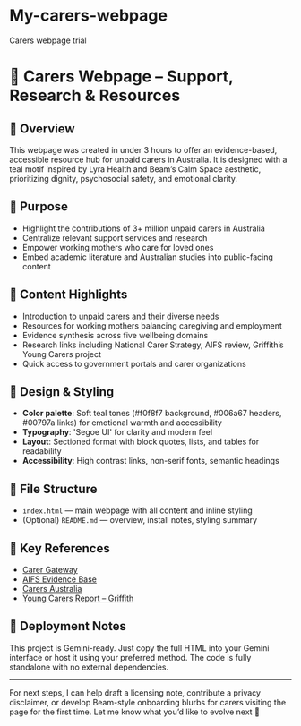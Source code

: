 # My-carers-webpage
Carers webpage trial
# 🌿 Carers Webpage – Support, Research & Resources

## 📘 Overview
This webpage was created in under 3 hours to offer an evidence-based, accessible resource hub for unpaid carers in Australia. It is designed with a teal motif inspired by Lyra Health and Beam’s Calm Space aesthetic, prioritizing dignity, psychosocial safety, and emotional clarity.

## 🎯 Purpose
- Highlight the contributions of 3+ million unpaid carers in Australia
- Centralize relevant support services and research
- Empower working mothers who care for loved ones
- Embed academic literature and Australian studies into public-facing content

## 🧠 Content Highlights
- Introduction to unpaid carers and their diverse needs
- Resources for working mothers balancing caregiving and employment
- Evidence synthesis across five wellbeing domains
- Research links including National Carer Strategy, AIFS review, Griffith’s Young Carers project
- Quick access to government portals and carer organizations

## 🎨 Design & Styling
- **Color palette**: Soft teal tones (#f0f8f7 background, #006a67 headers, #00797a links) for emotional warmth and accessibility
- **Typography**: 'Segoe UI' for clarity and modern feel
- **Layout**: Sectioned format with block quotes, lists, and tables for readability
- **Accessibility**: High contrast links, non-serif fonts, semantic headings

## 📁 File Structure
- `index.html` — main webpage with all content and inline styling
- (Optional) `README.md` — overview, install notes, styling summary

## 🔗 Key References
- [Carer Gateway](https://www.carergateway.gov.au)
- [AIFS Evidence Base](https://engage.dss.gov.au/wp-content/uploads/2024/10/Stage-1-rapid-scoping-review.pdf)
- [Carers Australia](https://www.carersaustralia.com.au)
- [Young Carers Report – Griffith](https://www.griffith.edu.au/__data/assets/pdf_file/0035/1438775/YC-Report-V2-DIGITAL-02112021.pdf)

## 🚀 Deployment Notes
This project is Gemini-ready. Just copy the full HTML into your Gemini interface or host it using your preferred method. The code is fully standalone with no external dependencies.

---

For next steps, I can help draft a licensing note, contribute a privacy disclaimer, or develop Beam-style onboarding blurbs for carers visiting the page for the first time. Let me know what you’d like to evolve next 🌱
